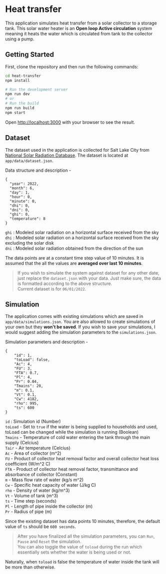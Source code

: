 # Heat transfer

This application simulates heat transfer from a solar collector to a storage tank. This solar water heater is an <b>Open loop Active circulation</b> system meaning it heats the water which is circulated from tank to the collector using a pump.

## Getting Started

First, clone the repository and then run the following commands:

```bash
cd heat-transfer
npm install

# Run the development server
npm run dev
# or
# Run the build
npm run build
npm start
```

Open [http://localhost:3000](http://localhost:3000) with your browser to see the result.

## Dataset

The dataset used in the application is collected for Salt Lake City from [National Solar Radiation Database](https://nsrdb.nrel.gov/). The dataset is located at `app/data/dataset.json`.

Data structure and description -

```
{
  "year": 2022,
  "month": 6,
  "day": 1,
  "hour": 0,
  "minute": 0,
  "dhi": 0,
  "dni": 0,
  "ghi": 0,
  "temperature": 8
}
```

`ghi` : Modeled solar radiation on a horizontal surface received from the sky<br>
`dhi` : Modeled solar radiation on a horizontal surface received from the sky excluding the solar disk<br>
`dni` : Modeled solar radiation obtained from the direction of the sun

The data points are at a constant time step value of 10 minutes. It is assumed that the all the values are <b>averaged over last 10 minutes</b>.

> If you wish to simulate the system against dataset for any other date, just replace the `dataset.json` with your data. Just make sure, the data is formatted according to the above structure.<br>
> Current dataset is for `06/01/2022`.

## Simulation

The application comes with existing simulations which are saved in `app/data/simulations.json`. You are also allowed to create simulations of your own but they <b>won't be saved</b>. If you wish to save your simulations, I would suggest adding the simulation parameters to the `simulations.json`.

Simulation parameters and description -

```
{
    "id": 1,
    "toLoad": false,
    "Ac": 4,
    "FU": 3,
    "FTA": 0.7,
    "Pl": 4,
    "Pr": 0.04,
    "Tmains": 20,
    "m": 0.1,
    "Vt": 0.1,
    "Cw": 4182,
    "rho": 995,
    "ts": 600
}
```

`id` : Simulation id (Number) <br>
`toLoad` - Set to `true` if the water is being supplied to households and used, toLoad can be changed while the simulation is running (Boolean) <br>
`Tmains` - Temperature of cold water entering the tank through the main supply (Celcius) <br>
`Tair` - Air temperature (Celcius) <br>
`Ac` - Area of collector (m^2) <br>
`FU` - Product of collector heat removal factor and overall collector heat loss coefficient (W/m^2 C) <br>
`FTA` - Product of collector heat removal factor, transmittance and absorbance of collector (Constant) <br>
`m` - Mass flow rate of water (kg/s m^2) <br>
`Cw` - Specific heat capacity of water (J/kg C) <br>
`rho` - Density of water (kg/m^3) <br>
`Vt` - Volume of tank (m^3) <br>
`ts` - Time step (seconds) <br>
`Pl` - Length of pipe inside the collector (m) <br>
`Pr` - Radius of pipe (m) <br>

Since the existing dataset has data points 10 minutes, therefore, the default value of `ts` should be `600 seconds`.

> After you have finalized all the simulation parameters, you can `Run`, `Pause` and `Reset` the simulation.<br>
> You can also toggle the value of `toload` during the run which essentially sets whether the water is being used or not.

Naturally, when `toload` is false the temperature of water inside the tank will be more than otherwise.
